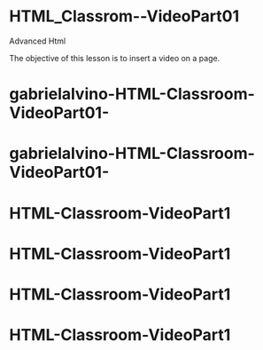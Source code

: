 # HTML_Classrom--VideoPart01

Advanced Html 


The objective of this lesson is to insert a video on a page.
# gabrielalvino-HTML-Classroom-VideoPart01-
# gabrielalvino-HTML-Classroom-VideoPart01-
# HTML-Classroom-VideoPart1
# HTML-Classroom-VideoPart1
# HTML-Classroom-VideoPart1
# HTML-Classroom-VideoPart1
